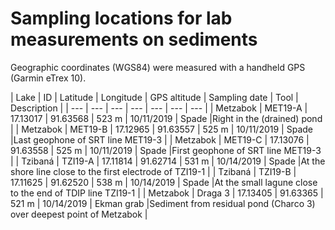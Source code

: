 # Sampling locations for lab measurements on sediments
Geographic coordinates (WGS84) were measured with a handheld GPS (Garmin eTrex 10).

| Lake | ID | Latitude | Longitude | GPS altitude | Sampling date | Tool | Description |
| --- | --- | --- | --- | --- | --- | --- |
| Metzabok | MET19-A | 17.13017 |	91.63568 | 523 m | 10/11/2019 | Spade |Right in the (drained) pond |
| Metzabok | MET19-B | 17.12965 | 91.63557 | 525 m | 10/11/2019 | Spade |Last geophone of SRT line MET19-3 |
| Metzabok | MET19-C | 17.13076 | 91.63558 | 525 m | 10/11/2019 | Spade |First geophone of SRT line MET19-3 |
| Tzibaná | TZI19-A | 17.11814 | 91.62714 | 531 m | 10/14/2019 | Spade |At the shore line close to the first electrode of TZI19-1 |
| Tzibaná | TZI19-B | 17.11625 | 91.62520 | 538 m | 10/14/2019 | Spade |At the small lagune close to the end of TDIP line TZI19-1 |
| Metzabok | Draga 3 | 17.13405 | 91.63365 | 521 m | 10/14/2019 | Ekman grab |Sediment from residual pond (Charco 3) over deepest point of Metzabok |
